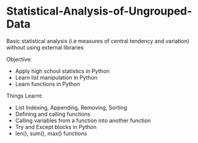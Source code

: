 # Statistical-Analysis-of-Ungrouped-Data
Basic statistical analysis (i.e measures of central tendency and variation) without using external libraries

Objective:
- Apply high school statistics in Python
- Learn list manipulation in Python
- Learn functions in Python

Things Learnt:
- List Indexing, Appending, Removing, Sorting
- Defining and calling functions
- Calling variables from a function into another function
- Try and Except blocks in Python
- len(), sum(), max() functions
